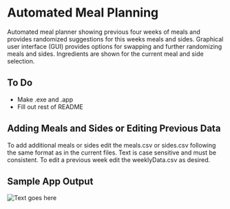 # Automated Meal Planning
Automated meal planner showing previous four weeks of meals and provides randomized suggestions for this weeks meals and sides. Graphical user interface (GUI) provides options for swapping and further randomizing meals and sides. Ingredients are shown for the current meal and side selection.  

## To Do
* Make .exe and .app
* Fill out rest of README

## Adding Meals and Sides or Editing Previous Data
To add additional meals or sides edit the meals.csv or sides.csv following the same format as in the current files. Text is case sensitive and must be consistent. To edit a previous week edit the weeklyData.csv as desired. 

## Sample App Output
![Text goes here](https://i.ibb.co/5MWQTD7/git-Hub-Meal-Planner-Photo.png)
